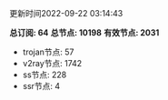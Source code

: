更新时间2022-09-22 03:14:43

**总订阅: 64**
**总节点: 10198**
**有效节点: 2031**
- trojan节点: 57
- v2ray节点: 1742
- ss节点: 228
- ssr节点: 4
